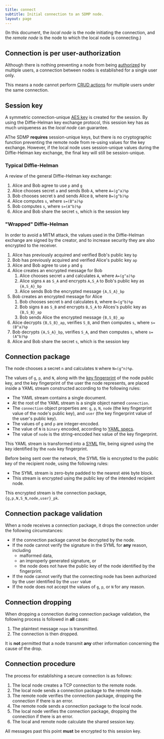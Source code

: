 ```yaml
---
title: connect
subtitle: Initial connection to an SDMP node.
layout: page
---
```



(In this document, the *local node* is the node initiating the
connection, and the *remote node* is the node to which the
local node is connecting.)

## Connection is per user-authorization

Although there is nothing preventing a node from being [authorized](./control)
by multiple users, a connection between nodes is established for a single
user only.

This means a node cannot perform [CRUD actions](./action) for multiple
users under the same connection.

## Session key

A symmetric connection-unique [AES key](./cryptography) is created for
the session. By using the Diffie-Helman key exchange protocol, this
session key has as much uniqueness as the *local node* can guarantee.

AThe SDMP **requires** session-unique keys, but there is no cryptographic
function preventing the remote node from re-using values for the key exchange.
However, if the local node uses session-unique values during the Diffie-Helman
key exchange, the final key will still be session-unique.

### Typical Diffie-Helman

A review of the general Diffie-Helman key exchange:

1. Alice and Bob agree to use `p` and `g`
2. Alice chooses secret `a` and sends Bob `A`, where `A=(g^a)%p`
3. Bob chooses secret `b` and sends Alice `B`, where `B=(g^b)%p`
4. Alice computes `s`, where `s=(B^a)%p`
5. Bob computes `s`, where `s=(A^b)%p`
6. Alice and Bob share the secret `s`, which is the session key

### "Wrapped" Diffie-Helman

In order to avoid a MITM attack, the values used in the Diffie-Helman
exchange are signed by the creator, and to increase security they are
also encrypted to the receiver.

1. Alice has previously acquired and verified Bob's public key `bp`
2. Bob has previously acquired and verified Alice's public key `ap`
3. Alice and Bob agree to use `p` and `g`
4. Alice creates an encrypted message for Bob
	1. Alice chooses secret `a` and calculates `A`, where `A=(g^a)%p`
	2. Alice signs `A` as `S_A` and encrypts `A,S_A` to Bob's public key as `{A,S_A}_bp`
	3. Alice sends Bob the encrypted message `{A,S_A}_bp`
5. Bob creates an encrypted message for Alice
	1. Bob chooses secret `b` and calculates `B`, where `B=(g^b)%p`
	2. Bob signs `B` as `S_B` and encrypts `B,S_A` to Alices's public key as `{B,S_B}_ap`
	3. Bob sends Alice the encrypted message `{B,S_B}_ap`
6. Alice decrypts `{B,S_B}_ap`, verifies `S_B`, and then computes `s`, where `s=(B^a)%p`
7. Bob decrypts `{A,S_A}_bp`, verifies `S_A`, and then computes `s`, where `s=(A^b)%p`
8. Alice and Bob share the secret `s`, which is the session key

## Connection package

The node chooses a secret `n` and calculates `N` where `N=(g^n)%p`.

The values of `g`, `p`, and `N`, along with the [key fingerprint](./cryptography) of
the node public key, and the key fingerprint of the user the node represents, are
placed inside a YAML stream constructed according to the following rules:

* The YAML stream contains a single document.
* At the root of the YAML stream is a single object named `connection`.
* The `connection` object properties are: `g`, `p`, `N`, `node` (the key fingerprint value
	of the node's public key), and `user` (the key fingerprint value of the user's
	public key).
* The values of `g` and `p` are integer-encoded.
* The value of `N` is `binary` encoded, according to [YAML specs](http://yaml.org/type/binary.html).
* The value of `node` is the string-encoded hex value of the key fingerprint.

This YAML stream is transformed into a [SYML](./signed-yaml) file, being signed using
the key identified by the `node` key fingerprint.

Before being sent over the network, the SYML file is encrypted to the public key of the
recipient node, using the following rules:

* The SYML stream is zero-byte padded to the nearest `4096` byte block.
* This stream is encrypted using the public key of the intended recipient node.

This encrypted stream is the connection package, `{g,p,N,S_N,node,user}_pk`.

## Connection package validation

When a node receives a connection package, it drops the connection under the
following circumstances:

* If the connection package cannot be decrypted by the node.
* If the node cannot verify the signature in the SYML for **any** reason, including
	- malformed data,
	- an improperly generated signature, or
	- the node does not have the public key of the node identified by the fingerprint.
* If the node cannot verify that the connecting node has been authorized
	by the user identified by the `user` value
* If the node does not accept the values of `g`, `p`, or `N` for any reason.

## Connection dropping

When dropping a connection during connection package validation, the following process
is followed in **all** cases:

1. The plaintext message `nope` is transmitted.
2. The connection is then dropped.

It is **not** permitted that a node transmit **any** other information concerning
the cause of the drop.

## Connection procedure

The process for establishing a secure connection is as follows:

1. The local node creates a TCP connection to the remote node.
2. The local node sends a connection package to the remote node.
3. The remote node verifies the connection package, dropping the connection if there is an error.
4. The remote node sends a connection package to the local node.
5. The local node verifies the connection package, dropping the connection if there is an error.
6. The local and remote node calculate the shared session key.

All messages past this point **must** be encrypted to this session key.
